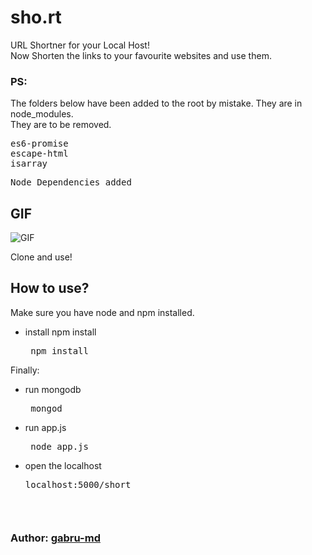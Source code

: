 # sho.rt
URL Shortner for your Local Host!<br>
Now Shorten the links to your favourite websites and use them.

### PS:
The folders below have been added to the root by mistake. They are in node_modules.<br>They are to be removed.
<pre>es6-promise<br>escape-html<br>isarray</pre>


<pre>Node Dependencies added</pre>
## GIF
![GIF](https://github.com/nsITians/sho.rt/blob/master/init/gif/short.gif?raw=true)

<p>Clone and use!</p>

## How to use?
Make sure you have node and npm installed.
  <br>
  * install npm install
    <pre> npm install </pre>
 
Finally:
  * run mongodb
      <pre> mongod </pre>
  * run app.js
      <pre> node app.js</pre>
  * open the localhost
      <pre>localhost:5000/short<pre>
      
### Author:  [gabru-md](https://github.com/gabru-md)
